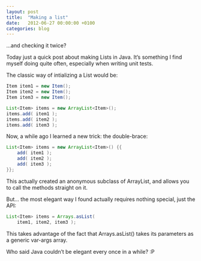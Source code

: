 ```yaml
---
layout: post
title:  "Making a list"
date:   2012-06-27 00:00:00 +0100
categories: blog
---
```

…and checking it twice?

Today just a quick post about making Lists in Java. It’s something I find myself doing quite often, especially when writing unit tests.

The classic way of intializing a List would be:

```java
Item item1 = new Item();
Item item2 = new Item();
Item item3 = new Item();

List<Item> items = new ArrayList<Item>();
items.add( item1 );
items.add( item2 );
items.add( item3 );
```

Now, a while ago I learned a new trick: the double-brace:

```java
List<Item> items = new ArrayList<Item>() {{
    add( item1 );
    add( item2 );
    add( item3 );
}};
```
This actually created an anonymous subclass of ArrayList, and allows you to call the methods straight on it.

But… the most elegant way I found actually requires nothing special, just the API:

```java
List<Item> items = Arrays.asList(
    item1, item2, item3 );
```
This takes advantage of the fact that Arrays.asList() takes its parameters as a generic var-args array.

Who said Java couldn’t be elegant every once in a while? :P
